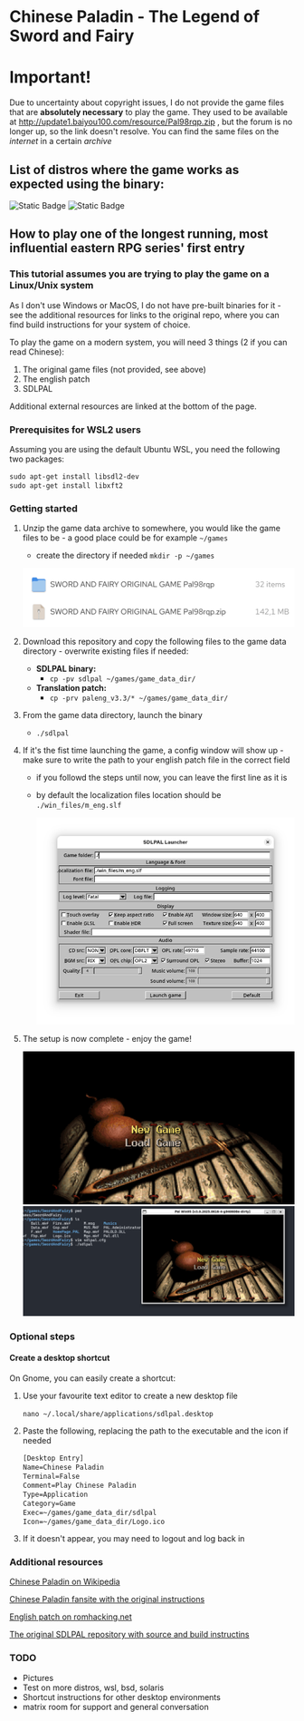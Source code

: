 # Chinese Paladin - The Legend of Sword and Fairy

# Important!
Due to uncertainty about copyright issues, I do not provide the game files that are **absolutely necessary** to play the game. They used to be available at http://update1.baiyou100.com/resource/Pal98rqp.zip , but the forum is no longer up, so the link doesn't resolve. You can find the same files on the *internet* in a certain *archive*

## List of distros where the game works as expected using the binary:

![Static Badge](https://img.shields.io/badge/CentOS_Stream_10-purple) ![Static Badge](https://img.shields.io/badge/WSL-Ubuntu%2024.04-orange)

## How to play one of the longest running, most influential eastern RPG series' first entry 
### This tutorial assumes you are trying to play the game on a Linux/Unix system
As I don't use Windows or MacOS, I do not have pre-built binaries for it - see the additional resources for links to the original repo, where you can find build instructions for your system of choice.

To play the game on a modern system, you will need 3 things (2 if you can read Chinese):
1. The original game files (not provided, see above)
2. The english patch
3. SDLPAL

Additional external resources are linked at the bottom of the page.

### Prerequisites for WSL2 users
Assuming you are using the default Ubuntu WSL, you need the following two packages:
   ```
   sudo apt-get install libsdl2-dev
   sudo apt-get install libxft2
   ```

### Getting started
1. Unzip the game data archive to somewhere, you would like the game files to be - a good place could be for example `~/games`
   - create the directory if needed `mkdir -p ~/games`
     
   ![Screenshot showing the archive and the unzipped directory](https://github.com/fengbainuo/XianJianSDL/blob/main/sdlpal_screenshots/Screenshot%20From%202025-08-18%2016-34-16.png)
2. Download this repository and copy the following files to the game data directory - overwrite existing files if needed:
   - **SDLPAL binary:**
      - `cp -pv sdlpal ~/games/game_data_dir/`
   - **Translation patch:**
      - `cp -prv paleng_v3.3/* ~/games/game_data_dir/`
5. From the game data directory, launch the binary
   - `./sdlpal`
6. If it's the fist time launching the game, a config window will show up - make sure to write the path to your english patch file in the correct field
   - if you followd the steps until now, you can leave the first line as it is
   - by default the localization files location should be `./win_files/m_eng.slf`

     ![Screenshot showing the config menu](https://github.com/fengbainuo/XianJianSDL/blob/main/sdlpal_screenshots/Screenshot%20From%202025-08-18%2016-35-48.png)
7. The setup is now complete - enjoy the game!

   ![Screenshot showing the main menu of the game](https://github.com/fengbainuo/XianJianSDL/blob/main/sdlpal_screenshots/Screenshot%20From%202025-08-18%2016-36-52.png)
   ![Screenshot of the game running under WSL](https://github.com/fengbainuo/XianJianSDL/blob/main/sdlpal_screenshots/Screenshot%20From%202025-08-18%2018-29-09.png)
### Optional steps
#### Create a desktop shortcut
On Gnome, you can easily create a shortcut:
1. Use your favourite text editor to create a new desktop file
 
     `nano ~/.local/share/applications/sdlpal.desktop`
2. Paste the following, replacing the path to the executable and the icon if needed
     ```
     [Desktop Entry]
     Name=Chinese Paladin
     Terminal=False
     Comment=Play Chinese Paladin
     Type=Application
     Category=Game
     Exec=~/games/game_data_dir/sdlpal
     Icon=~/games/game_data_dir/Logo.ico
     ```
3. If it doesn't appear, you may need to logout and log back in

### Additional resources
[Chinese Paladin on Wikipedia](https://en.wikipedia.org/wiki/The_Legend_of_Sword_and_Fairy)

[Chinese Paladin fansite with the original instructions](https://chinesepaladin.org/download-play-the-legend-of-sword-and-fairychinese-paladin-game-in-english/)

[English patch on romhacking.net](https://www.romhacking.net/translations/2441/)

[The original SDLPAL repository with source and build instructins](https://github.com/sdlpal/sdlpal)

### TODO

- Pictures
- Test on more distros, wsl, bsd, solaris
- Shortcut instructions for other desktop environments
- matrix room for support and general conversation
